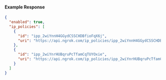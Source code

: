 <!-- Code generated for API Clients. DO NOT EDIT. -->

#### Example Response

```json
{
  "enabled": true,
  "ip_policies": [
    {
      "id": "ipp_2wiYnnH4GGydCSSCHDBfioFqX6j",
      "uri": "https://api.ngrok.com/ip_policies/ipp_2wiYnnH4GGydCSSCHDBfioFqX6j"
    },
    {
      "id": "ipp_2wiYnrHUBqruPcTfamCqTUYOxie",
      "uri": "https://api.ngrok.com/ip_policies/ipp_2wiYnrHUBqruPcTfamCqTUYOxie"
    }
  ]
}
```
